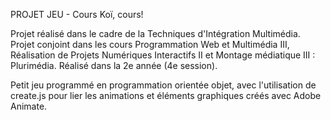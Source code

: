 PROJET JEU - Cours Koï, cours!

Projet réalisé dans le cadre de la Techniques d'Intégration Multimédia. Projet conjoint dans les cours Programmation Web et Multimédia III, Réalisation de Projets Numériques Interactifs II et Montage médiatique III : Plurimédia. Réalisé dans la 2e année (4e session).

Petit jeu programmé en programmation orientée objet, avec l'utilisation de create.js pour lier les animations et éléments graphiques créés avec Adobe Animate.